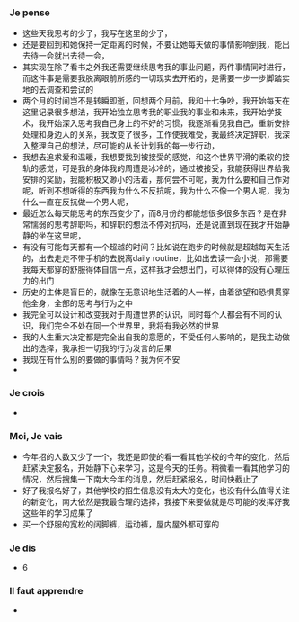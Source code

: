 ### Je pense
- 这些天我思考的少了，我写在这里的少了，
- 还是要回到和她保持一定距离的时候，不要让她每天做的事情影响到我，能出去待一会就出去待一会，
- 其实现在除了看书之外我还需要继续思考我的事业问题，两件事情同时进行，而这件事是需要我脱离眼前所感的一切现实去开拓的，是需要一步一步脚踏实地的去调查和尝试的
- 两个月的时间岂不是转瞬即逝，回想两个月前，我和十七争吵，我开始每天在这里记录很多想法，我开始独立思考我的职业我的事业和未来，我开始学技术，我开始深入思考我自己身上的不好的习惯，我逐渐看见我自己，重新安排处理和身边人的关系，我改变了很多，工作使我难受，我最终决定辞职，我深入整理自己的想法，尽可能的从长计划我的每一步行动，
- 我想去追求爱和温暖，我想要找到被接受的感觉，和这个世界平滑的柔软的接轨的感觉，可是我的身体我的周遭是冰冷的，通过被接受，我能获得世界给我安排的奖励，我能积极又渺小的活着，那何尝不可呢，我为什么要和自己作对呢，听到不想听得的东西我为什么不反抗呢，我为什么不像一个男人呢，我为什么一直在反抗做一个男人呢，
- 最近怎么每天能思考的东西变少了，而8月份的都能想很多很多东西？是在非常懦弱的思考辞职吗，和辞职的想法不停对抗吗，还是说直到现在我才开始静静的坐在这里呢，
- 有没有可能每天都有一个超越的时间？比如说在跑步的时候就是超越每天生活的，出去走走不带手机的去脱离daily routine，比如出去读一会小说，那需要我每天都穿的舒服得体自信一点，这样我才会想出门，可以得体的没有心理压力的出门
- 历史的主体是盲目的，就像在无意识地生活着的人一样，由着欲望和恐惧贯穿他全身，全部的思考与行为之中
- 我完全可以设计和改变我对于周遭世界的认识，同时每个人都会有不同的认识，我们完全不处在同一个世界里，我将有我必然的世界
- 我的人生重大决定都是完全出自我的意愿的，不受任何人影响的，是我主动做出的选择，我承担一切我的行为发言的后果
- 我现在有什么别的要做的事情吗？我为何不安
- 






### Je crois
- 


### Moi, Je vais
- 今年招的人数又少了一个，我还是即使的看一看其他学校的今年的变化，然后赶紧决定报名，开始静下心来学习，这是今天的任务。稍微看一看其他学习的情况，然后搜集一下南大今年的消息，然后赶紧报名，时间快截止了
- 好了我报名好了，其他学校的招生信息没有太大的变化，也没有什么值得关注的新变化，南大依然是我最合理的选择，我接下来要做就是尽可能的发挥好我这些年的学习成果了
- 买一个舒服的宽松的阔脚裤，运动裤，屋内屋外都可穿的



### Je dis
- 6


### Il faut apprendre
- 